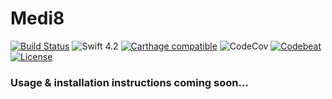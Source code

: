 # Medi8
[![Build Status](https://travis-ci.org/jrtibbetts/Medi8.svg?branch=master)](https://travis-ci.org/jrtibbetts/Medi8)
![Swift 4.2](https://img.shields.io/badge/Swift-4.2-orange.svg)
[![Carthage compatible](https://img.shields.io/badge/Carthage-compatible-4BC51D.svg?style=flat)](https://github.com/Carthage/Carthage)
![CodeCov](https://img.shields.io/codecov/c/github/jrtibbetts/Medi8.svg)
[![Codebeat](https://codebeat.co/badges/9db4672f-1ffc-4981-a7d0-3bb71e97cd62)](https://codebeat.co/projects/github-com-jrtibbetts-swiftdiscogs-master)
[![License](http://img.shields.io/:license-mit-blue.svg)](http://doge.mit-license.org)

### Usage & installation instructions coming soon...

